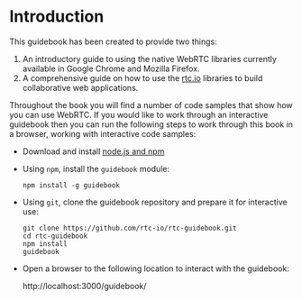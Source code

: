 # Introduction

This guidebook has been created to provide two things:

1. An introductory guide to using the native WebRTC libraries currently available in Google Chrome and Mozilla Firefox.
2. A comprehensive guide on how to use the [rtc.io](http://rtc.io) libraries to build collaborative web applications.

Throughout the book you will find a number of code samples that show how you can use WebRTC.  If you would like to work through an interactive guidebook then you can run the following steps to work through this book in a browser, working with interactive code samples:

- Download and install [node.js and npm](http://nodejs.org/download/)

- Using `npm`, install the `guidebook` module:

  ```
  npm install -g guidebook
  ```

- Using `git`, clone the guidebook repository and prepare it for interactive use:

  ```
  git clone https://github.com/rtc-io/rtc-guidebook.git
  cd rtc-guidebook
  npm install
  guidebook
  ```

- Open a browser to the following location to interact with the guidebook:

  http://localhost:3000/guidebook/
